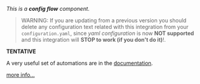 *This is a **config flow** component*.


> WARNING: If you are updating from a previous version you should delete any configuration text related with this integration from your `configuration.yaml`, since *yaml configuration* is now **NOT supported** and this integration will **STOP to work (if you don't do it)**!.


**TENTATIVE**

A very useful set of automations are in the [documentation][1].

[more info...][2]


[1]: https://github.com/xlcnd/meteoalarmeu/blob/main/README.md#automations
[2]: https://github.com/xlcnd/meteoalarmeu/issues?q=is%3Aissue+is%3Aopen+-label%3Abug
